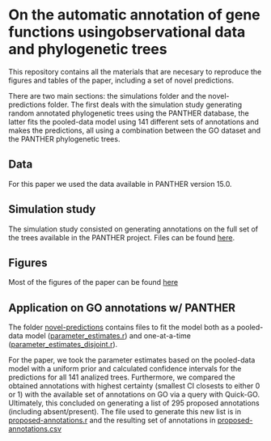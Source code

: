 # On the automatic annotation of gene functions usingobservational data and phylogenetic trees

This repository contains all the materials that are necesary to reproduce the
figures and tables of the paper, including a set of novel predictions.

There are two main sections: the simulations folder and the novel-predictions
folder. The first deals with the simulation study generating random annotated
phylogenetic trees using the PANTHER database, the latter fits the pooled-data
model using 141 different sets of annotations and makes the predictions, all
using a combination between the GO dataset and the PANTHER phylogenetic trees.

## Data

For this paper we used the data available in PANTHER version 15.0.


## Simulation study

The simulation study consisted on generating annotations on the full set of the
trees available in the PANTHER project. Files can be found [here](simulations).

## Figures

Most of the figures of the paper can be found [here](fig)

## Application on GO annotations w/ PANTHER

The folder [novel-predictions](novel-predictions) contains files to fit the model
both as a pooled-data model
([parameter_estimates.r](novel-predictions/parameter_estimates.r))
and one-at-a-time
([parameter_estimates_disjoint.r](novel-predictions/parameter_estimates_disjoint.r)). 

For the paper, we took the parameter estimates based on the pooled-data model
with a uniform prior and calculated confidence intervals for the predictions
for all 141 analized trees. Furthermore, we compared the obtained annotations
with highest certainty (smallest CI closests to either 0 or 1) with the
available set of annotations on GO via a query with Quick-GO. Ultimately, this
concluded on generating a list of 295 proposed annotations (including absent/present).
The file used to generate this new list is in 
[proposed-annotations.r](novel-predictions/proposed-annotations.r) and the
resulting set of annotations in [proposed-annotations.csv](novel-predictions/proposed-annotations.csv)


